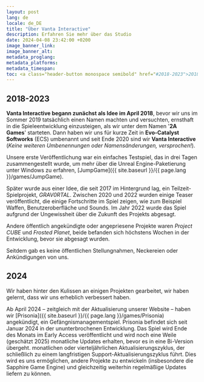 ```yaml
---
layout: post
lang: de
locale: de_DE
title: "Über Vanta Interactive"
description: Erfahren Sie mehr über das Studio
date: 2024-04-08 23:42:00 +0200
image_banner_link:
image_banner_alt:
metadata_proglang:
metadata_platforms:
metadata_timespan:
toc: <a class="header-button monospace semibold" href="#2018-2023">2018-2023</a><br><a class="header-button monospace semibold" href="#2024">2024</a>
---
```


## 2018-2023
**Vanta Interactive begann zunächst als Idee im April 2018**, bevor wir uns im Sommer 2019 tatsächlich einen Namen machten und versuchten, ernsthaft in die Spieleentwicklung einzusteigen, als wir unter dem Namen '**2A Games**' starteten. Dann haben wir uns für kurze Zeit in **Evo-Catalyst Softworks** (ECS) umbenannt und seit Ende 2020 sind wir **Vanta Interactive** (*Keine weiteren Umbenennungen oder Namensänderungen, versprochen!*).

Unsere erste Veröffentlichung war ein einfaches Testspiel, das in drei Tagen zusammengestellt wurde, um mehr über die Unreal Engine-Paketierung unter Windows zu erfahren, [JumpGame]({{ site.baseurl }}/{{ page.lang }}/games/JumpGame).

Später wurde aus einer Idee, die seit 2017 im Hintergrund lag, ein Teilzeit-Spielprojekt, *GRAV0RTAL*. Zwischen 2020 und 2022 wurden einige Teaser veröffentlicht, die einige Fortschritte im Spiel zeigen, wie zum Beispiel Waffen, Benutzeroberfläche und Sounds. Im Jahr 2022 wurde das Spiel aufgrund der Ungewissheit über die Zukunft des Projekts abgesagt.

Andere öffentlich angekündigte oder angepriesene Projekte waren *Project CUBE* und *Frosted Planet*, beide befanden sich höchstens Wochen in der Entwicklung, bevor sie abgesagt wurden.

Seitdem gab es keine öffentlichen Stellungnahmen, Neckereien oder Ankündigungen von uns.

## 2024
Wir haben hinter den Kulissen an einigen Projekten gearbeitet, wir haben gelernt, dass wir uns erheblich verbessert haben.

Ab April 2024 – zeitgleich mit der Aktualisierung unserer Website – haben wir [Prisonia]({{ site.baseurl }}/{{ page.lang }}/games/Prisonia) angekündigt, ein Gefängnismanagementspiel. Prisonia befindet sich seit Januar 2024 in der ununterbrochenen Entwicklung. Das Spiel wird Ende des Monats im Early Access veröffentlicht und wird noch eine Weile (geschätzt 2025) monatliche Updates erhalten, bevor es in eine Bi-Version übergeht. monatlichen oder vierteljährlichen Aktualisierungszyklus, der schließlich zu einem langfristigen Support-Aktualisierungszyklus führt. Dies wird es uns ermöglichen, andere Projekte zu entwickeln (insbesondere die Sapphire Game Engine) und gleichzeitig weiterhin regelmäßige Updates liefern zu können.
